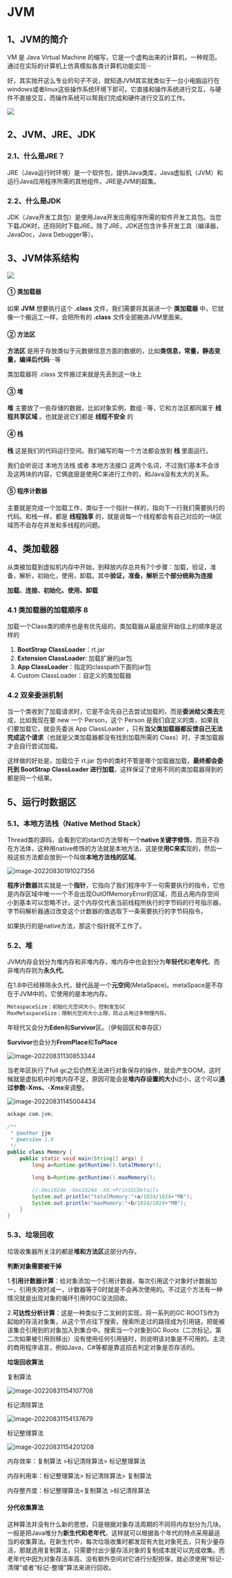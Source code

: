 # JVM

## 1、JVM的简介

VM 是 Java Virtual Machine 的缩写，它是一个虚构出来的计算机，一种规范。通过在实际的计算机上仿真模拟各类计算机功能实现···

好，其实抛开这么专业的句子不说，就知道JVM其实就类似于一台小电脑运行在windows或者linux这些操作系统环境下即可。它直接和操作系统进行交互，与硬件不直接交互，而操作系统可以帮我们完成和硬件进行交互的工作。

 ![](https://my-blog-to-use.oss-cn-beijing.aliyuncs.com/2019-11/d947f91e44c44c6c80222b49c2dee859-new-image19a36451-d673-486e-9c8e-3c7d8ab66929.png)

## 2、JVM、JRE、JDK

### 2.1、什么是JRE？

JRE（Java运行时环境）是一个软件包，提供Java类库，Java虚拟机（JVM）和运行Java应用程序所需的其他组件。JRE是JVM的超集。

### 2.2、什么是JDK

JDK（Java开发工具包）是使用Java开发应用程序所需的软件开发工具包。当您下载JDK时，还将同时下载JRE。除了JRE，JDK还包含许多开发工具（编译器，JavaDoc，Java Debugger等）。

## 3、JVM体系结构

![](https://my-blog-to-use.oss-cn-beijing.aliyuncs.com/2019-11/1c1d85b5fb8b47239af2a5c0436eb2d7-new-image0cd10827-2f96-433c-9b16-93d4fe491d88.png)



#### ① 类加载器

如果 **JVM** 想要执行这个 **.class** 文件，我们需要将其装进一个 **类加载器** 中，它就像一个搬运工一样，会把所有的 **.class** 文件全部搬进JVM里面来。

#### ② 方法区

**方法区** 是用于存放类似于元数据信息方面的数据的，比如**类信息，常量，静态变量，编译后代码**···等

类加载器将 .class 文件搬过来就是先丢到这一块上

#### ③ 堆

**堆** 主要放了一些存储的数据，比如对象实例，数组···等，它和方法区都同属于 **线程共享区域** 。也就是说它们都是 **线程不安全** 的

#### ④ 栈

**栈** 这是我们的代码运行空间。我们编写的每一个方法都会放到 **栈** 里面运行。

我们会听说过 本地方法栈 或者 本地方法接口 这两个名词，不过我们基本不会涉及这两块的内容，它俩底层是使用C来进行工作的，和Java没有太大的关系。

#### ⑤ 程序计数器

主要就是完成一个加载工作，类似于一个指针一样的，指向下一行我们需要执行的代码。和栈一样，都是 **线程独享** 的，就是说每一个线程都会有自己对应的一块区域而不会存在并发和多线程的问题。

## 4、类加载器

从类被加载到虚拟机内存中开始，到释放内存总共有7个步骤：加载，验证，准备，解析，初始化，使用，卸载。其中**验证，准备，解析三个部分统称为连接**

**加载、连接、初始化、使用、卸载**

### 4.1 类加载器的加载顺序 8

加载一个Class类的顺序也是有优先级的，类加载器从最底层开始往上的顺序是这样的

1. **BootStrap ClassLoader**：rt.jar
2. **Extension ClassLoader**: 加载扩展的jar包
3. **App ClassLoader**：指定的classpath下面的jar包
4. Custom ClassLoader：自定义的类加载器

### 4.2 双亲委派机制

当一个类收到了加载请求时，它是不会先自己去尝试加载的，而是**委派给父类去**完成，比如我现在要 new 一个 Person，这个 Person 是我们自定义的类，如果我们要加载它，就会先委派 App ClassLoader ，只有**当父类加载器都反馈自己无法完成这个请求**（也就是父类加载器都没有找到加载所需的 Class）时，子类加载器才会自行尝试加载。

这样做的好处是，加载位于 rt.jar 包中的类时不管是哪个加载器加载，**最终都会委托到 BootStrap ClassLoader 进行加载**，这样保证了使用不同的类加载器得到的都是同一个结果。

## 5、运行时数据区

### 5.1、本地方法栈（Native Method Stack）

Thread类的源码，会看到它的start0方法带有一个**native关键字修饰**，而且不存在方法体，这种用native修饰的方法就是本地方法，这是使**用C来实**现的，然后一般这些方法都会放到一个叫做**本地方法栈的区域**。

![image-20220830191027356](../图片/image-20220830191027356.jpeg)

**程序计数器**其实就是一个**指针**，它指向了我们程序中下一句需要执行的指令，它也是内存区域中唯一一个不会出现OutOfMemoryError的区域，而且占用内存空间小到基本可以忽略不计。这个内存仅代表当前线程所执行的字节码的行号指示器，字节码解析器通过改变这个计数器的值选取下一条需要执行的字节码指令。

如果执行的是native方法，那这个指针就不工作了。

### 5.2、堆

JVM内存会划分为堆内存和非堆内存，堆内存中也会划分为**年轻代**和**老年代**，而非堆内存则为**永久代**。

在1.8中已经移除永久代，替代品是一个**元空间**(MetaSpace)。metaSpace是不存在于JVM中的，它使用的是本地内存。

```java
MetaspaceSize：初始化元空间大小，控制发生GC
MaxMetaspaceSize：限制元空间大小上限，防止占用过多物理内存。
```

年轻代又会分为**Eden**和**Survivor**区。（伊甸园区和幸存区）

**Survivor**也会分为**FromPlace**和**ToPlace**

![image-20220831130853344](../图片/image-20220831130853344.jpeg)

当老年区执行了full gc之后仍然无法进行对象保存的操作，就会产生OOM，这时候就是虚拟机中的堆内存不足，原因可能会是**堆内存设置的大小**过小，这个可以**通过参数-Xms、-Xmx**来调整。

![image-20220831145004434](../图片/image-20220831145004434.jpeg)

```java
ackage com.jvm;

/**
 * @author jjm
 * @version 1.0
 */
public class Memory {
    public static void main(String[] args) {
        long a=Runtime.getRuntime().totalMemory();

        long b=Runtime.getRuntime().maxMemory();

        //-Xms1024m -Xmx1024m -XX:+PrintGCDetails
        System.out.println("totalMemory:"+a/1024/1024+"MB");
        System.out.println("maxMemory:"+b/1024/1024+"MB");
    }
}
```

### 5.3、垃圾回收

垃圾收集器所关注的都是**堆和方法区**这部分内存。

**判断对象需要被干掉**

1.**引用计数器计算**：给对象添加一个引用计数器，每次引用这个对象时计数器加一，引用失效时减一，计数器等于0时就是不会再次使用的。不过这个方法有一种情况就是出现对象的循环引用时GC没法回收。

2.**可达性分析计算**：这是一种类似于二叉树的实现，将一系列的GC ROOTS作为起始的存活对象集，从这个节点往下搜索，搜索所走过的路径成为引用链，把能被该集合引用到的对象加入到集合中。搜索当一个对象到GC Roots（二次标记，第二次如果被引用则移出）没有使用任何引用链时，则说明该对象是不可用的。主流的商用程序语言，例如Java，C#等都是靠这招去判定对象是否存活的。



**垃圾回收算法**

复制算法

![image-20220831154107708](../图片/image-20220831154107708.jpeg)

标记清除算法

![image-20220831154137679](../图片/image-20220831154137679.jpeg)

标记整理算法

![image-20220831154201208](../图片/image-20220831154201208.jpeg)

内存效率：复制算法 >标记清除算法> 标记整理算法

内存利用率：标记整理算法> 标记清除算法> 复制算法

内存整齐度：标记整理算法=复制算法 >标记清除算法

#### 分代收集算法

这种算法并没有什么新的思想，只是根据对象存活周期的不同将内存划分为几块。一般是把Java堆分为**新生代和老年代**，这样就可以根据各个年代的特点采用最适当的收集算法。在新生代中，每次垃圾收集时都发现有大批对象死去，只有少量存活，那就选用复制算法，只需要付出少量存活对象的复制成本就可以完成收集。而老年代中因为对象存活率高、没有额外空间对它进行分配担保，就必须使用“标记-清理”或者“标记-整理”算法来进行回收。

